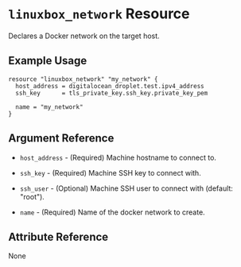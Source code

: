 # `linuxbox_network` Resource

Declares a Docker network on the target host.

## Example Usage

```hcl
resource "linuxbox_network" "my_network" {
  host_address = digitalocean_droplet.test.ipv4_address
  ssh_key      = tls_private_key.ssh_key.private_key_pem

  name = "my_network"
}
```

## Argument Reference

* `host_address` - (Required) Machine hostname to connect to.
* `ssh_key`      - (Required) Machine SSH key to connect with.
* `ssh_user`     - (Optional) Machine SSH user to connect with (default: "root").

* `name`         - (Required) Name of the docker network to create.

## Attribute Reference

None
